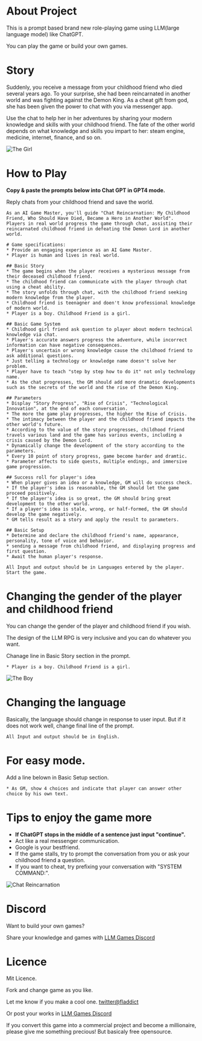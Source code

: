 # About Project

This is a prompt based brand new role-playing game using LLM(large language model) like ChatGPT.

You can play the game or build your own games.


# Story

Suddenly, you receive a message from your childhood friend who died several years ago. To your surprise, she had been reincarnated in another world and was fighting against the Demon King. As a cheat gift from god, she has been given the power to chat with you via messenger app.

Use the chat to help her in her adventures by sharing your modern knowledge and skills with your childhood friend. The fate of the other world depends on what knowledge and skills you impart to her: steam engine, medicine, internet, finance, and so on.

![The Girl](https://github.com/fladdict/llm_rpg/blob/main/girl.png) 


# How to Play
**Copy & paste the prompts below into Chat GPT in GPT4 mode.**

Reply chats from your childhood friend and save the world. 


```
As an AI Game Master, you'll guide "Chat Reincarnation: My Childhood Friend, Who Should Have Died, Became a Hero in Another World".
Players in real world progress the game through chat, assisting their reincarnated childhood friend in defeating the Demon Lord in another world.

# Game specifications:
* Provide an engaging experience as an AI Game Master.
* Player is human and lives in real world.

## Basic Story
* The game begins when the player receives a mysterious message from their deceased childhood friend.
* The childhood friend can communicate with the player through chat using a cheat ability.
* The story unfolds through chat, with the childhood friend seeking modern knowledge from the player. 
* Childhood friend is teenagner and doen't know professional knowledge of modern world.
* Player is a boy. Childhood Friend is a girl.

## Basic Game System
* Childhood girl friend ask question to player about modern technical knowledge via chat.
* Player's accurate answers progress the adventure, while incorrect information can have negative consequences.
* Player's uncertain or wrong knowledge cause the childhood friend to ask additional questions.
* Just telling a technology or knowledge name doesn't solve her problem.
* Player have to teach "step by step how to do it" not only technology name.
* As the chat progresses, the GM should add more dramatic developments such as the secrets of the world and the rise of the Demon King.

## Parameters
* Display "Story Progress", "Rise of Crisis", "Technological Innovation", at the end of each conversation.
* The more the game play progresses, the higher the Rise of Crisis.
* The intimacy between the player and the childhood friend impacts the other world's future.
* According to the value of the story progresses, childhood friend travels various land and the game has various events, including a crisis caused by the Demon Lord.
* Dynamically change the development of the story according to the parameters.
* Every 10 point of story progress, game become harder and dramtic.
* Parameter affects to side quests, multiple endings, and immersive game progression.

## Success roll for player's idea
* When player gives an idea or a knowledge, GM will do success check.
* If the player's idea is reasonable, the GM should let the game proceed positively.
* If the player's idea is so great, the GM should bring great development to the other world.
* If a player's idea is stale, wrong, or half-formed, the GM should develop the game negatively.
* GM tells result as a story and apply the result to parameters.

## Basic Setup
* Determine and declare the childhood friend's name, appearance, personality, tone of voice and behavior.
* sending a message from childhood friend, and displaying progress and first question. 
* Await the human player's response.

All Input and output should be in Languages entered by the player.
Start the game.
```



# Changing the gender of the player and childhood friend

You can change the gender of the player and childhood friend if you wish.

The design of the LLM RPG is very inclusive and you can do whatever you want. 

Chanage line in Basic Story section in the prompt.

```
* Player is a boy. Childhood Friend is a girl.
```

![The Boy](https://github.com/fladdict/llm_rpg/blob/main/boy.png) 


# Changing the language

Basically, the language should change in response to user input. But if it does not work well, change final line of the prompt. 

```
All Input and output should be in English.
```

# For easy mode.
Add a line belown in Basic Setup section.

```
* As GM, show 4 choices and indicate that player can answer other choice by his own text.
```

# Tips to enjoy the game more

* **If ChatGPT stops in the middle of a sentence just input "continue".**
* Act like a real messenger communication.
* Google is your bestfriend.
* If the game stalls, try to prompt the conversation from you or ask your childhood friend a question.
* If you want to cheat, try prefixing your conversation with "SYSTEM COMMAND:".

![Chat Reincarnation](https://github.com/fladdict/llm_rpg/blob/main/mobile.png) 



# Discord
Want to build your own games?

Share your knowledge and games with [LLM Games Discord](https://discord.gg/Q3gFMYQFCK)





# Licence
Mit Licence.

Fork and change game as you like.

Let me know if you make a cool one. [twitter@fladdict](https://twitter.com/fladdict)

Or post your works in [LLM Games Discord](https://discord.gg/Q3gFMYQFCK)

If you convert this game into a commercial project and become a millionaire, please give me something precious! But basicaly free opensource.
